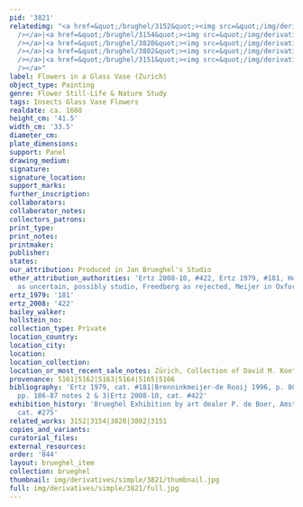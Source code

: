 ```yaml
---
pid: '3821'
relatedimg: "<a href=&quot;/brughel/3152&quot;><img src=&quot;/img/derivatives/simple/3152/thumbnail.jpg&quot;
  /></a>|<a href=&quot;/brughel/3154&quot;><img src=&quot;/img/derivatives/simple/3154/thumbnail.jpg&quot;
  /></a>|<a href=&quot;/brughel/3820&quot;><img src=&quot;/img/derivatives/simple/3820/thumbnail.jpg&quot;
  /></a>|<a href=&quot;/brughel/3802&quot;><img src=&quot;/img/derivatives/simple/3802/thumbnail.jpg&quot;
  /></a>|<a href=&quot;/brughel/3151&quot;><img src=&quot;/img/derivatives/simple/3151/thumbnail.jpg&quot;
  /></a>"
label: Flowers in a Glass Vase (Zurich)
object_type: Painting
genre: Flower Still-Life & Nature Study
tags: Insects Glass Vase Flowers
realdate: ca. 1608
height_cm: '41.5'
width_cm: '33.5'
diameter_cm: 
plate_dimensions: 
support: Panel
drawing_medium: 
signature: 
signature_location: 
support_marks: 
further_inscription: 
collaborators: 
collaborator_notes: 
collectors_patrons: 
print_type: 
print_notes: 
printmaker: 
publisher: 
states: 
our_attribution: Produced in Jan Brueghel's Studio
other_attribution_authorities: 'Ertz 2008-10, #422, Ertz 1979, #181, Honig Database
  as uncertain, possibly studio, Freedberg as rejected, Meijer in Oxford 2003 as doubtful'
ertz_1979: '181'
ertz_2008: '422'
bailey_walker: 
hollstein_no: 
collection_type: Private
location_country: 
location_city: 
location: 
location_collection: 
location_or_most_recent_sale_notes: Zürich, Collection of David M. Koetser, 1979)
provenance: 5161|5162|5163|5164|5165|5166
bibliography: 'Ertz 1979, cat. #181|Brenninkmeijer-de Rooij 1996, p. 80|Oxford 2003,
  pp. 186-87 notes 2 & 3|Ertz 2008-10, cat. #422'
exhibition_history: 'Brueghel Exhibition by art dealer P. de Boer, Amsterdam, 1934,
  cat. #275'
related_works: 3152|3154|3820|3802|3151
copies_and_variants: 
curatorial_files: 
external_resources: 
order: '844'
layout: brueghel_item
collection: brueghel
thumbnail: img/derivatives/simple/3821/thumbnail.jpg
full: img/derivatives/simple/3821/full.jpg
---
```

